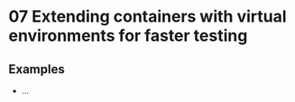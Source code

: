 # 07 Extending containers with virtual environments for faster testing

## Examples

[comment]: <> (List your examples from the lecture here and provide the necessary links to scripts, notebooks, etc. to run them on LUMI)

- ...